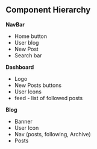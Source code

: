 ## Component Hierarchy

**NavBar**

* Home button
* User blog
* New Post
* Search bar

**Dashboard**

* Logo
* New Posts buttons
* User Icons
* feed - list of followed posts

**Blog**

* Banner
* User Icon
* Nav (posts, following, Archive)
* Posts



